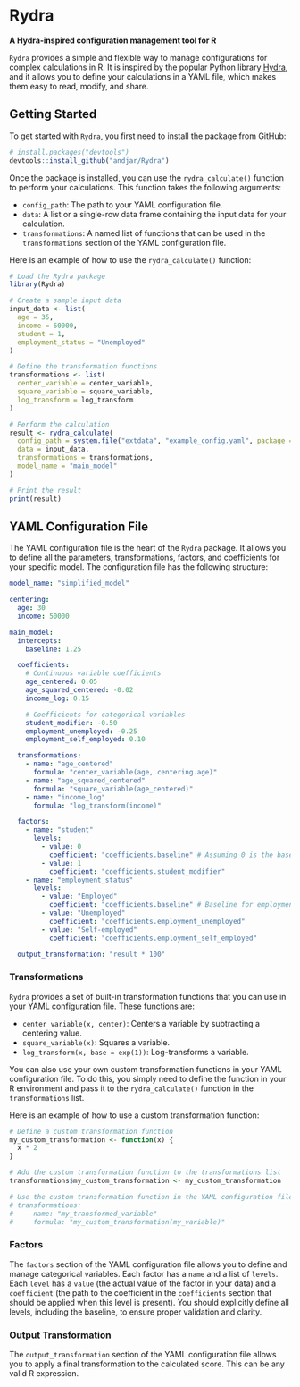 # Rydra

**A Hydra-inspired configuration management tool for R**

`Rydra` provides a simple and flexible way to manage configurations for complex calculations in R. It is inspired by the popular Python library [Hydra](https://hydra.cc/), and it allows you to define your calculations in a YAML file, which makes them easy to read, modify, and share.

## Getting Started

To get started with `Rydra`, you first need to install the package from GitHub:

```r
# install.packages("devtools")
devtools::install_github("andjar/Rydra")
```

Once the package is installed, you can use the `rydra_calculate()` function to perform your calculations. This function takes the following arguments:

*   `config_path`: The path to your YAML configuration file.
*   `data`: A list or a single-row data frame containing the input data for your calculation.
*   `transformations`: A named list of functions that can be used in the `transformations` section of the YAML configuration file.

Here is an example of how to use the `rydra_calculate()` function:

```r
# Load the Rydra package
library(Rydra)

# Create a sample input data
input_data <- list(
  age = 35,
  income = 60000,
  student = 1,
  employment_status = "Unemployed"
)

# Define the transformation functions
transformations <- list(
  center_variable = center_variable,
  square_variable = square_variable,
  log_transform = log_transform
)

# Perform the calculation
result <- rydra_calculate(
  config_path = system.file("extdata", "example_config.yaml", package = "Rydra"),
  data = input_data,
  transformations = transformations,
  model_name = "main_model"
)

# Print the result
print(result)
```

## YAML Configuration File

The YAML configuration file is the heart of the `Rydra` package. It allows you to define all the parameters, transformations, factors, and coefficients for your specific model. The configuration file has the following structure:

```yaml
model_name: "simplified_model"

centering:
  age: 30
  income: 50000

main_model:
  intercepts:
    baseline: 1.25

  coefficients:
    # Continuous variable coefficients
    age_centered: 0.05
    age_squared_centered: -0.02
    income_log: 0.15

    # Coefficients for categorical variables
    student_modifier: -0.50
    employment_unemployed: -0.25
    employment_self_employed: 0.10

  transformations:
    - name: "age_centered"
      formula: "center_variable(age, centering.age)"
    - name: "age_squared_centered"
      formula: "square_variable(age_centered)"
    - name: "income_log"
      formula: "log_transform(income)"

  factors:
    - name: "student"
      levels:
        - value: 0
          coefficient: "coefficients.baseline" # Assuming 0 is the baseline, so no additional coefficient
        - value: 1
          coefficient: "coefficients.student_modifier"
    - name: "employment_status"
      levels:
        - value: "Employed"
          coefficient: "coefficients.baseline" # Baseline for employment status
        - value: "Unemployed"
          coefficient: "coefficients.employment_unemployed"
        - value: "Self-employed"
          coefficient: "coefficients.employment_self_employed"

  output_transformation: "result * 100"
```

### Transformations

`Rydra` provides a set of built-in transformation functions that you can use in your YAML configuration file. These functions are:

*   `center_variable(x, center)`: Centers a variable by subtracting a centering value.
*   `square_variable(x)`: Squares a variable.
*   `log_transform(x, base = exp(1))`: Log-transforms a variable.

You can also use your own custom transformation functions in your YAML configuration file. To do this, you simply need to define the function in your R environment and pass it to the `rydra_calculate()` function in the `transformations` list.

Here is an example of how to use a custom transformation function:

```r
# Define a custom transformation function
my_custom_transformation <- function(x) {
  x * 2
}

# Add the custom transformation function to the transformations list
transformations$my_custom_transformation <- my_custom_transformation

# Use the custom transformation function in the YAML configuration file
# transformations:
#   - name: "my_transformed_variable"
#     formula: "my_custom_transformation(my_variable)"

```

### Factors

The `factors` section of the YAML configuration file allows you to define and manage categorical variables. Each factor has a `name` and a list of `levels`. Each `level` has a `value` (the actual value of the factor in your data) and a `coefficient` (the path to the coefficient in the `coefficients` section that should be applied when this level is present). You should explicitly define all levels, including the baseline, to ensure proper validation and clarity.

### Output Transformation

The `output_transformation` section of the YAML configuration file allows you to apply a final transformation to the calculated score. This can be any valid R expression.
